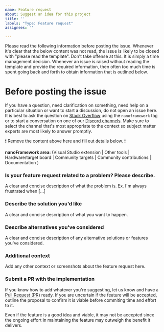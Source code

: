 ```yaml
---
name: Feature request
about: Suggest an idea for this project
title: ''
labels: "Type: Feature request"
assignees: ''

---
```


Please read the following information before posting the issue. Whenever it's clear that the below content was not read, the issue is likely to be closed with "please read the template". Don't take offense at this. It is simply a time management decision. Whenever an issue is raised without reading the template and provide the required information, then often too much time is spent going back and forth to obtain information that is outlined below.

# **Before posting the issue**

If you have a question, need clarification on something, need help on a particular situation or want to start a discussion, do not open an issue here. It is best to ask the question on [Stack Overflow](https://stackoverflow.com/questions/tagged/nanoframework) using the `nanoframework` tag or to start a conversation on one of our [Discord channels](https://discordapp.com/invite/gCyBu8T). Make sure to select the channel that's most appropriate to the context so subject matter experts are most likely to answer promptly.

:exclamation: Remove the content above here and fill out details below. :exclamation:

**nanoFramework area:** (Visual Studio extension | Other tools | Hardware/target board | Community targets | Community contributions | Documentation )

### Is your feature request related to a problem? Please describe.
A clear and concise description of what the problem is. Ex. I'm always frustrated when [...]

### Describe the solution you'd like
A clear and concise description of what you want to happen.

### Describe alternatives you've considered
A clear and concise description of any alternative solutions or features you've considered.

### Additional context
Add any other context or screenshots about the feature request here.

### Submit a PR with the implementation

If you know how to add whatever you're suggesting, let us know and have a [Pull Request (PR)](https://help.github.com/articles/about-pull-requests/) ready. 
If you are uncertain if the feature will be accepted, outline the proposal to confirm it is viable before commiting time and effort to it.

Even if the feature is a good idea and viable, it may not be accepted since the ongoing effort in maintaining the feature may outweigh the benefit it delivers.

<!-- feature-request-tag DO NOT REMOVE -->
